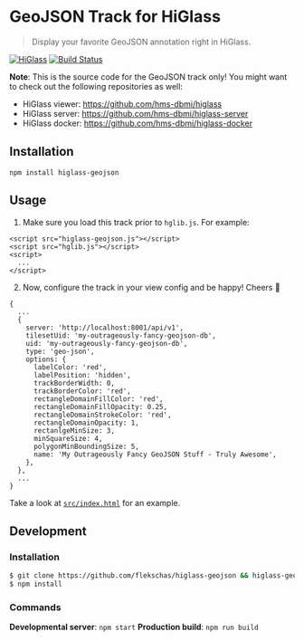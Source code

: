 # GeoJSON Track for HiGlass

> Display your favorite GeoJSON annotation right in HiGlass.

[![HiGlass](https://img.shields.io/badge/higlass-👍-red.svg?colorB=0f5d92)](http://higlass.io)
[![Build Status](https://img.shields.io/travis/flekschas/higlass-geojson/master.svg?colorB=0f5d92)](https://travis-ci.org/flekschas/higlass-geojson)

**Note**: This is the source code for the GeoJSON track only! You might want to check out the following repositories as well:

- HiGlass viewer: https://github.com/hms-dbmi/higlass
- HiGlass server: https://github.com/hms-dbmi/higlass-server
- HiGlass docker: https://github.com/hms-dbmi/higlass-docker

## Installation

```
npm install higlass-geojson
```

## Usage

1. Make sure you load this track prior to `hglib.js`. For example:

```
<script src="higlass-geojson.js"></script>
<script src="hglib.js"></script>
<script>
  ...
</script>
```

2. Now, configure the track in your view config and be happy! Cheers 🎉

```
{
  ...
  {
    server: 'http://localhost:8001/api/v1',
    tilesetUid: 'my-outrageously-fancy-geojson-db',
    uid: 'my-outrageously-fancy-geojson-db',
    type: 'geo-json',
    options: {
      labelColor: 'red',
      labelPosition: 'hidden',
      trackBorderWidth: 0,
      trackBorderColor: 'red',
      rectangleDomainFillColor: 'red',
      rectangleDomainFillOpacity: 0.25,
      rectangleDomainStrokeColor: 'red',
      rectangleDomainOpacity: 1,
      rectanlgeMinSize: 3,
      minSquareSize: 4,
      polygonMinBoundingSize: 5,
      name: 'My Outrageously Fancy GeoJSON Stuff - Truly Awesome',
    },
  },
  ...
}
```

Take a look at [`src/index.html`](src/index.html) for an example.

## Development

### Installation

```bash
$ git clone https://github.com/flekschas/higlass-geojson && higlass-geojson
$ npm install
```

### Commands

**Developmental server**: `npm start`
**Production build**: `npm run build`
